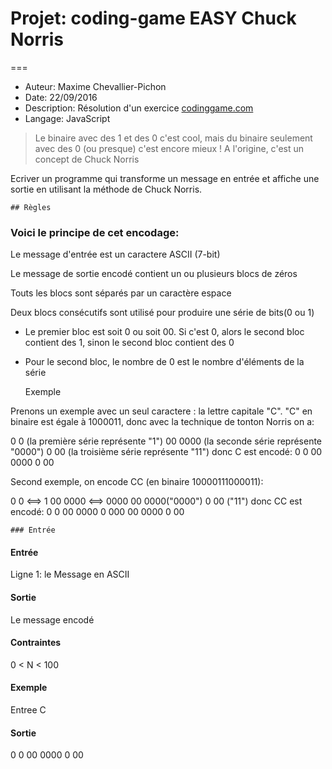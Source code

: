 # Projet: coding-game EASY Chuck Norris
===
* Auteur: Maxime Chevallier-Pichon
* Date: 22/09/2016
* Description: Résolution d'un exercice [codinggame.com](https://www.codingame.com/ide/5629107bbf998257c8796d28a1f429a9a7a6787)
* Langage: JavaScript
 
 
 > Le binaire avec des 1 et des 0 c'est cool, mais du binaire seulement avec des 0 (ou presque) c'est encore mieux ! A l'origine, c'est un concept de Chuck Norris
 

 Ecriver un programme qui transforme un message en entrée et affiche une sortie en utilisant la méthode de Chuck Norris.
 
	
	## Règles

	
### Voici le principe de cet encodage:


Le message d'entrée est un caractere ASCII (7-bit)

Le message de sortie encodé contient un ou plusieurs blocs de zéros

Touts les blocs sont séparés par un caractère espace

Deux blocs consécutifs sont utilisé pour produire une série de bits(0 ou 1)


* Le premier bloc est soit 0 ou soit 00. Si c'est 0, alors le second bloc contient des 1, sinon le second bloc contient des 0

* Pour le second bloc, le nombre de 0 est le nombre d'éléments de la série

 	Exemple


Prenons un exemple avec un seul caractere : la lettre capitale "C". "C" en binaire est égale  à 1000011, donc avec la technique de tonton Norris on a:


0 0 (la première série représente "1")
00 0000 (la seconde série représente "0000")
0 00 (la troisième série représente "11")
donc C est encodé: 0 0 00 0000 0 00

Second exemple, on encode CC (en binaire 10000111000011):

0 0 <==> 1
00 0000 <==> 0000
00 0000("0000")
0 00 ("11")
donc CC est encodé: 0 0 00 0000 0 000 00 0000 0 00

	### Entrée
#### Entrée
Ligne 1: le Message en ASCII
#### Sortie
Le message encodé
#### Contraintes
0 < N < 100
#### Exemple
Entree
C
#### Sortie
0 0 00 0000 0 00

